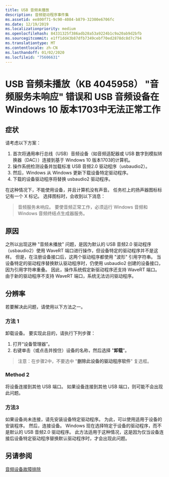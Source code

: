 ```yaml
---
title: USB 音频未播放
description: 音频驱动程序事件集
ms.assetid: ee800f71-9c90-4084-b879-32300e6706fc
ms.date: 12/19/2019
ms.localizationpriority: medium
ms.openlocfilehash: 84331325f386adb28a53a9224b1c9a20ab9d2bfb
ms.sourcegitcommit: e1ff1dd43b87dfb7349cebf70ed2878dc8d7c794
ms.translationtype: MT
ms.contentlocale: zh-CN
ms.lasthandoff: 01/02/2020
ms.locfileid: "75606631"
---
```

# <a name="usb-audio-not-playing-kb-4045958-audio-services-not-responding-error-and-usb-audio-device-does-not-work-in-windows-10-version-1703"></a>USB 音频未播放（KB 4045958） "音频服务未响应" 错误和 USB 音频设备在 Windows 10 版本1703中无法正常工作

## <a name="symptoms"></a>症状

请考虑以下方案：

1. 首次将通用串行总线（USB）音频设备（如音频适配器或 USB 数字到模拟转换器（DAC））连接到基于 Windows 10 版本1703的计算机。
2. 操作系统检测设备并加载标准 USB 音频2.0 驱动程序（usbaudio2）。
3. 然后，Windows 从 Windows 更新下载设备特定驱动程序。  
4. 下载的设备驱动程序将替换 usbaudio2 驱动程序。

在这种情况下，不能使用设备，并且计算机没有声音。 任务栏上的扬声器图标标记有一个 X 标记。 选择图标时，会收到以下消息：

> 音频服务未响应。 要使音频正常工作，必须运行 Windows 音频和 Windows 音频终结点生成器服务。

## <a name="cause"></a>原因

之所以出现这种 "音频未播放" 问题，是因为默认的 USB 音频2.0 驱动程序（usbaudio2）使用 WaveRT 端口进行操作，但设备特定的驱动程序并不是这样。 但是，在注册设备接口后，这两个驱动程序都使用 "波形" 引用字符串。
当设备特定的驱动程序替换默认驱动程序时，仍使用 usbaudio2 创建的设备接口，因为引用字符串重叠。 因此，操作系统假定新驱动程序还支持 WaveRT 端口。 由于新的驱动程序不支持 WaveRT 端口，系统无法访问驱动程序。

## <a name="resolution"></a>分辨率

若要解决此问题，请使用以下方法之一。

### <a name="method-1"></a>方法 1

卸载设备。 要实现此目的，请执行下列步骤：

1. 打开“设备管理器”。
1. 右键单击（或点击并按住）设备的名称，然后选择 "**卸载**"。

> 注意：在步骤2中，不要选中 "**删除此设备的驱动程序软件**" 复选框。

### <a name="method-2"></a>Method 2

将设备连接到其他 USB 端口。 如果设备连接到其他 USB 端口，则可能不会出现此问题。

### <a name="method-3"></a>方法3

如果设备尚未连接，请先安装设备特定驱动程序。 为此，可以使用适用于设备的安装程序。 然后，连接设备。 Windows 现在选择特定于设备的驱动程序，而不是默认的 USB 音频2.0 驱动程序。 此方法适用于这种情况，这是因为仅当设备连接后设备特定驱动程序替换默认驱动程序时，才会出现此问题。

## <a name="see-also"></a>另请参阅

[音频设备故障排除](audio-devices-troubleshooting.md)
